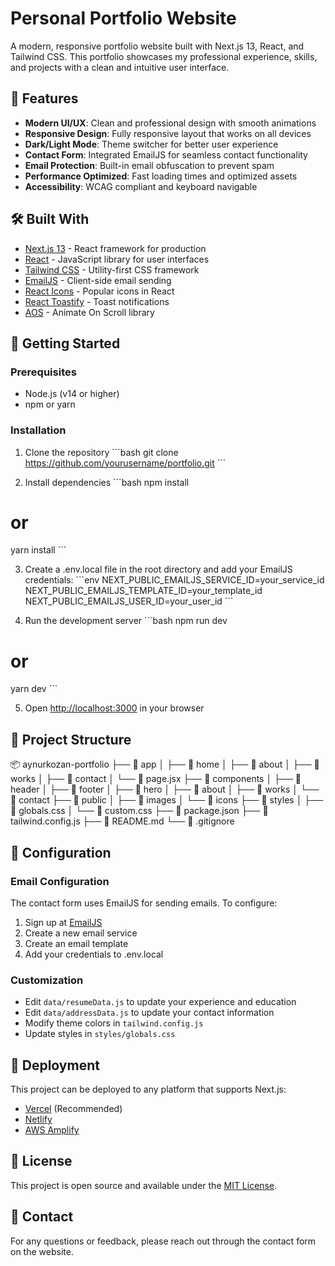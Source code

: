 # Personal Portfolio Website

A modern, responsive portfolio website built with Next.js 13, React, and Tailwind CSS. This portfolio showcases my professional experience, skills, and projects with a clean and intuitive user interface.

## 🚀 Features

- **Modern UI/UX**: Clean and professional design with smooth animations
- **Responsive Design**: Fully responsive layout that works on all devices
- **Dark/Light Mode**: Theme switcher for better user experience
- **Contact Form**: Integrated EmailJS for seamless contact functionality
- **Email Protection**: Built-in email obfuscation to prevent spam
- **Performance Optimized**: Fast loading times and optimized assets
- **Accessibility**: WCAG compliant and keyboard navigable

## 🛠️ Built With

- [Next.js 13](https://nextjs.org/) - React framework for production
- [React](https://reactjs.org/) - JavaScript library for user interfaces
- [Tailwind CSS](https://tailwindcss.com/) - Utility-first CSS framework
- [EmailJS](https://www.emailjs.com/) - Client-side email sending
- [React Icons](https://react-icons.github.io/react-icons/) - Popular icons in React
- [React Toastify](https://fkhadra.github.io/react-toastify/) - Toast notifications
- [AOS](https://michalsnik.github.io/aos/) - Animate On Scroll library

## 🚀 Getting Started

### Prerequisites

- Node.js (v14 or higher)
- npm or yarn

### Installation

1. Clone the repository
   \`\`\`bash
   git clone https://github.com/yourusername/portfolio.git
   \`\`\`

2. Install dependencies
   \`\`\`bash
   npm install

# or

yarn install
\`\`\`

3. Create a .env.local file in the root directory and add your EmailJS credentials:
   \`\`\`env
   NEXT_PUBLIC_EMAILJS_SERVICE_ID=your_service_id
   NEXT_PUBLIC_EMAILJS_TEMPLATE_ID=your_template_id
   NEXT_PUBLIC_EMAILJS_USER_ID=your_user_id
   \`\`\`

4. Run the development server
   \`\`\`bash
   npm run dev

# or

yarn dev
\`\`\`

5. Open [http://localhost:3000](http://localhost:3000) in your browser

## 📁 Project Structure

📦 aynurkozan-portfolio
├── 📁 app
│   ├── 📁 home
│   ├── 📁 about
│   ├── 📁 works
│   ├── 📁 contact
│   └── 📄 page.jsx
├── 📁 components
│   ├── 📁 header
│   ├── 📁 footer
│   ├── 📁 hero
│   ├── 📁 about
│   ├── 📁 works
│   └── 📁 contact
├── 📁 public
│   ├── 📁 images
│   └── 📁 icons
├── 📁 styles
│   ├── 📄 globals.css
│   └── 📄 custom.css
├── 📄 package.json
├── 📄 tailwind.config.js
├── 📄 README.md
└── 📄 .gitignore


## 🔧 Configuration

### Email Configuration

The contact form uses EmailJS for sending emails. To configure:

1. Sign up at [EmailJS](https://www.emailjs.com/)
2. Create a new email service
3. Create an email template
4. Add your credentials to .env.local

### Customization

- Edit `data/resumeData.js` to update your experience and education
- Edit `data/addressData.js` to update your contact information
- Modify theme colors in `tailwind.config.js`
- Update styles in `styles/globals.css`

## 🚀 Deployment

This project can be deployed to any platform that supports Next.js:

- [Vercel](https://vercel.com/) (Recommended)
- [Netlify](https://www.netlify.com/)
- [AWS Amplify](https://aws.amazon.com/amplify/)

## 📝 License

This project is open source and available under the [MIT License](LICENSE).

## 📧 Contact

For any questions or feedback, please reach out through the contact form on the website.
